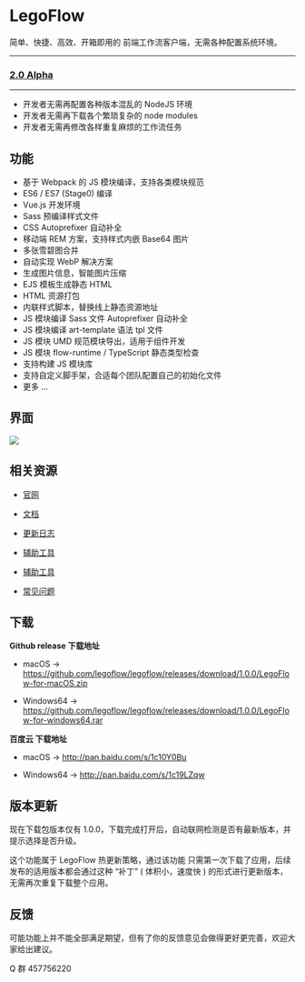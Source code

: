 # LegoFlow

简单、快捷、高效、开箱即用的 前端工作流客户端，无需各种配置系统环境。

___

### [2.0 Alpha](https://github.com/legoflow/legoflow/tree/2.x)

___

* 开发者无需再配置各种版本混乱的 NodeJS 环境
* 开发者无需再下载各个繁琐复杂的 node modules
* 开发者无需再修改各样重复麻烦的工作流任务

## 功能

* 基于 Webpack 的 JS 模块编译，支持各类模块规范
* ES6 / ES7 (Stage0) 编译
* Vue.js 开发环境
* Sass 预编译样式文件
* CSS Autoprefixer 自动补全
* 移动端 REM 方案，支持样式内嵌 Base64 图片
* 多张雪碧图合并
* 自动实现 WebP 解决方案
* 生成图片信息，智能图片压缩
* EJS 模板生成静态 HTML
* HTML 资源打包
* 内联样式脚本，替换线上静态资源地址
* JS 模块编译 Sass 文件 Autoprefixer 自动补全
* JS 模块编译 art-template 语法 tpl 文件
* JS 模块 UMD 规范模块导出，适用于组件开发
* JS 模块 flow-runtime / TypeScript 静态类型检查
* 支持构建 JS 模块库
* 支持自定义脚手架，合适每个团队配置自己的初始化文件
* 更多 ...

## 界面

![](https://legox.org/assets/img/legoflow-app.png)

## 相关资源

* [官网](https://legoflow.com)

* [文档](https://github.com/legoflow/legoflow/wiki)

* [更新日志](https://legoflow.com/changelog)

* [辅助工具](https://legoflow.com/util)

* [辅助工具](https://legoflow.com/util)

* [常见问题](https://github.com/legoflow/legoflow/wiki/9.-常见问题-Q&A)


## 下载

**Github release 下载地址**

* macOS → https://github.com/legoflow/legoflow/releases/download/1.0.0/LegoFlow-for-macOS.zip

* Windows64 → https://github.com/legoflow/legoflow/releases/download/1.0.0/LegoFlow-for-windows64.rar

**百度云 下载地址**

* macOS → http://pan.baidu.com/s/1c10Y0Bu

* Windows64 → http://pan.baidu.com/s/1c19LZqw

## 版本更新

现在下载包版本仅有 1.0.0，下载完成打开后，自动联网检测是否有最新版本，并提示选择是否升级。

这个功能属于 LegoFlow 热更新策略，通过该功能 只需第一次下载了应用，后续发布的适用版本都会通过这种 “补丁” ( 体积小，速度快 ) 的形式进行更新版本，无需再次重复下载整个应用。

## 反馈

可能功能上并不能全部满足期望，但有了你的反馈意见会做得更好更完善，欢迎大家给出建议。

Q 群 457756220



